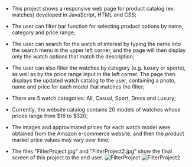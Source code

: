 - This project shows a responsive web page for product catalog (ex: watches) developed in JavaScript, HTML and CSS;
  
- The user can filter bar function for selecting product options by name, category and price range;

- The user can search for the watch of interest by typing the name into the search menu in the upper left corner, and the page will then display only the watch options that match the description;

- The user can also filter the watches by category (e.g. luxury or sports), as well as by the price range input in the left corner. The page then displays the updated watch catalog to the user, containing a photo, name and price for each model that matches the filter;

- There are 5 watch categories: All, Casual, Sport, Dress and Luxury; 

- Currently, the website catalog contains 20 models of watches whose prices range from $16 to $320;

- The images and approximated prices for each watch model were obtained from the Amazon e-commerce website, and then the product market price values ​​may vary over time;

- The files "FilterProject.jpg" and "FilterProject2.jpg" show the final screen of this project to the end user.
![FilterProject](https://github.com/user-attachments/assets/bc4e6f67-e63a-41f9-b0c8-25765d2a2ce4)
![FilterProject2](https://github.com/user-attachments/assets/44d7e9b9-4cac-43a3-a137-a9619429417c)
